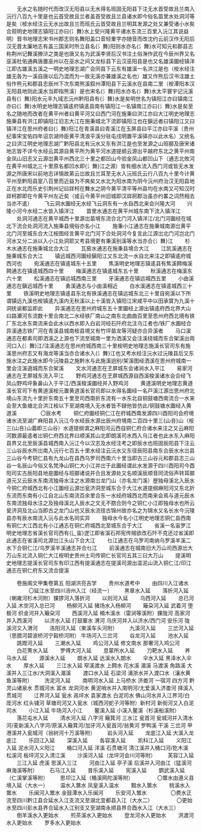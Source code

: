 <!-- { "loadSidebar": true } -->
　　无水之名随时代而改汉无阳县以无水得名班固无阳县下注无水首受故且兰南入沅行八百九十里是也云首受故且兰者盖首受故且兰县诸水即今俗名苗里水处洞河等是矣（桉水经注云无水出故且兰而班氏云首受故且兰明其发源之处又兼受诸小水矣合观明史地理志镇阳江亦曰{氵舞}水上受兴隆黄平诸水东流三百里入沅江其说益明）晋书地理志宋书州郡志则名舞阳盖口音轻重字亦随音而改沈约云前汉作无阳后汉无晋太廉地志有盖三国吴时所立县名{氵舞}阳则水亦名{氵舞}水可知元和郡县志称荆州记舞溪獠浒之类是也唐又名为武溪李贤后汉书注土俗潕作武在今辰州界又名巫溪杜佑通典唐置巫州以在巫水之间又龙标县下云汉巫阳县是也又名雄溪圗经镇洋江即古雄溪五溪之一明史地理志湖广会同县下云东有雄溪一名洪江是也（桉水经注雄无各为一溪自唐以后乃混而为一故无溪亦兼雄溪之名也）雄又作熊后汉书注雄土俗作熊元和郡县志辰州下次东南熊溪叙州潭阳县下云溪水在县南二里（桉潭阳本汉无阳县地则此溪水当即指熊溪）是也宋名{氵舞}阳水亦名{氵舞}水太平寰宇记沅溪县有{氵舞}阳水元丰九域志沅州黔阳县有{氵舞}水是矣明世名为镇阳江亦曰镇南江亦曰{氵舞}水明史地理志镇逺府镇逺县南有镇阳江一名镇南江亦曰{氵舞}水是矣至名之随地而改者在黄平州者曰黄平河又曰西门河在施秉曰洪江亦曰大江明史地理志施秉县有洪江即镇阳江旧志大江在施秉城北下流即镇阳江也在鎭远者曰镇阳江又曰镇洋江在思州府者曰{氵舞}阳江在青溪县曰青溪江在玉屏县曰平江亦曰平溪（贵州纪事宋宝佑四年诏京湖帅臣黄平清浪平溪分驻屯戍明置平溪驿亦以此水名）又统名之曰洪江明史地理志湖广黔阳县北有沅水又东有洪江是也至发源之山班郦及唐宋诸地志皆不详今水经云其源自黄平所为黄平河水道提纲云源出平越府东北之黄平州南金凤山旧志又云源岀黄平州西北三十里之都凹山今验金凤山都凹山下（通志北攸河在黄平州城北三十里原名都凹水即{氵舞}江之源）皆有细水流入西门河或皆无水发源之所唐宋以前地志详愼故苐云岀故且兰耳至无水入沅班氏云行八百九十里今计黄平州至黔阳县寔八百里而近益为不爽矣又水北为阳水南为阴今沅州府治汉无阳县地正在水北而乐史引荆州记曰牂柯在舞水之阴今黄平清平等州县均在水南又可知汉时牂柯郡即在今黄平州左近矣（或云今黄平州旧城即汉牂牁郡治虽亦约畧之词然相去当亦不逺）
　　飞云洞水圗经无水经飞云洞东有一水自西北来会兴隆大河
　　兴隆小河今水经二水皆入镇洋江
　　苗里水通志在黄平州城东南下流入镇洋江
　　处洞河通志在黄平城西十里源岀苗境东流合北门河入镇洋江/北门河圗经在城北下流合处洞河流入施秉县境俗亦名小江
　　施秉小江通志在施秉城南源岀黄平北门河至城东合大江桉图经言黄平北门河下合处洞河今复言此江源岀北门河岂北门河水又分二派以入小江处洞耶又考县境更有秉溪别溪等水当亦合{氵舞}江
　　杉木水通志在施秉城北合大江
　　瓦窑水通志在施秉县境合大江
　　江凯溪通志在施秉城东合大江
　　镇远城西河圗经鎭阳江又东北流一水自北来注之即镇逺府城西河也
　　宛溪通志在镇逺城东十五里
　　焦溪明史地理志镇逺县有焦溪闗梅溪闗通志在镇逺城西四十里
　　梅溪通志在镇逺城东五十里
　　秋溪通志在梅溪东六十里
　　松溪通志在镇远城西南三里
　　牙溪通志在镇远城西五里
　　小由溪通志在鎭远城西十里
　　勇溪通志与小由溪相近
　　白水溪通志在镇逺城西三十里
　　铁溪明史地理志镇逺县东北有铁溪通志在镇远城东北三十里自宛溪以下所谓镇远九溪也桉镇逺九溪内无秋溪以上十溪皆入镇阳江宋咸平中以田承寳为九溪十洞抚谕都监即此
　　异溪通志在思州府城东五十里圗经上源出镇逺府西北界大山曰路瀬河东流数十里合南北二水经铁厂南山之南东北曲曲百里至思州府西北境有铁厂东北水东南流来会此水以西水即入白岩河经石阡府北注乌江者也/铁厂水圗经合异溪通志铁厂河在青溪县城南桉县境又有竹坪苗龙等河疑亦合异溪者
　　马口溪通志在都素司即洒溪之上源也下流至城南一里为洒溪又会注溪绕城而东合架溪出両河口入{氵舞}江/注溪通志在思州府城西南三十里桉明史地理志施溪长官司东有施溪思州府志又有海龙等溪当亦合诸水入{氵舞}江也又考水经注沅水过沅陵县后又东施水注之此施水即今沅陵县之施黔水与此施溪逈别/架溪图经洒溪在思州府城南一里会注溪遶城而东合架溪
　　文水河通志在玊屏城东会诸涧水入平江
　　易家河通志在玊屏城东流入平江
　　野鸡河通志在玊屏城西源自西溪梭溪诸水会合经飞凤山野鸡坪象鼻山入于平江/西溪梭溪圗经并入野鸡河
　　黄道溪明史地理志黄道溪长官司下有黄道溪桉元置黄道溪长官司即以水得名圗经一名戸溪江源岀思州府北境山东流九十里折东南五十里至司西南折东流有一水东北自铜鼓塘西南流合一水来会至大鱼塘北合洪江桉以下至湖南境入无水者皆不録他皆仿此/铜鼓塘水圗经入黄道溪
　　
　　〇辰水考
　　铜仁府圗经铜仁江在府城西南发源四川酉阳司会府境诸水流至湖广麻阳县入沅江今水经辰水源出辰州府境南二百四十里三{山咅}山（桉三{山咅}山葢即三山谷）水道提纲谓之麻阳河云西自铜仁府合诸水来注之又云麻阳河数源最逺者岀铜仁府西北界曰顺溪其山北即朗溪司水西入乌江者也此水东入麻阳县界又北至辰溪县城西南入沅江今以汉志及水经注考之即辰水也班固辰阳县下注云三山谷辰水所岀南入沅行七百五十里水经注云沅水又东径辰阳县南东合辰水水岀县三山谷今考铜仁县有九龙山在县西乌罗司西南六十里当即古三山谷元和郡县志三山谷一名辰山今俗又名梵浄山铜仁大小江并岀于此圗经谓此水发源于四川酉阳司今酉阳司实古辰阳县地是圗经与班郦诸说并合且发源处又名顺溪辰顺音同流俗声转耳郦道元又云辰水东南流独毋水注之水源南岀龙门山（亦名龙门溪）歴独母溪北入辰水今铜仁府城西北有小江圗经云源岀瓮济洞至城东合于大江水道提纲麻阳河又东北折东流而东南有小江自北山东南流百余里合东一水经府城西北而南来会焉与道元辰水东南流独母水注之及独母溪北入辰水之文无不脗合则今之铜仁小江即独母水也所云瓮济洞及北山当即古之龙门山也又辰水流径古锦州故亦名之为锦水又名长水今沅陵县亦有辰水南流入沅与此水名同实异
　　独母水今名小江明史地理志铜仁县西南有铜仁大江西北有小江通志在铜仁府城西北至城东合于大江
　　省溪一名宙罗江明史地理志省溪长官司西有{辶宙}逻江即省溪石邦宪传贼欲改石阡不克还过省溪即此通志在省溪司北源岀江头山下合大江
　　乜江通志在乌罗司南纳乌罗溪羊溪二水下合铜仁江/乌罗溪羊溪通志并合乜江
　　前溪通志在城南旧大万山司西源岀大万山东北流入铜仁大江桉明史贵州土司传铜仁长官司五其三曰大万山
　　提溪明史地理志提溪长官司东有印江西有提溪通志在提溪司源出滥泥山流入铜仁江/印江通志在铜仁府东又流合提溪
　　

　　卷施阁文甲集卷第五 阳湖洪亮吉学
　　贵州水道考中
　　由四川入江诸水
　　
　　〇延江水至四川涪州入江（经流一）
　　黑章水入延
　　落折河入延（喇雍河杉木河附）猓猡河入落折河
　　以则河入延
　　乌西河入延
　　总已河入延 木空河入总已河
　　杨柳河入延 猪场水入杨柳河
　　簸朶河入延 武着河 堕极河 织金河并入簸朶河
　　西溪河入延 楠木溪水（雷涧等溪附）猓陇河 高家河并入西溪河
　　以济水入延 打鼓寨水 渭河 乌庆河并入以济水/西门河 安乐河 陇溪河又入渭河
　　洛阳河入延（柬溪车头河附）
　　九溪河入延
　　三岔河入延（思腊河碧波桥河宁榖桥河附） 牛场河入三岔河
　　谷龙河入延
　　池水入延
　　跳蹬河入延
　　三潮水入延
　　鸡公河入延 修文南水 那奢河入鸡公河
　　白花箐水入延
　　罗傅大河入延
　　息蒙所水入延
　　刀靶水入延
　　养马水入延
　　源溪水入延
　　朗水入延 达溪水入朗水
　　伞水入延 黑泽水入伞水
　　厚水入延
　　三江水入延 窄溪渡水 上闗水 花水溪 湄溪 马渡溪 角路溪 大溪并入三江水/大洞溪入湄溪
　　渡口水入延 石梁河 浦浙水并入渡口水（瀼水黄鱼溪等附）
　　洗泥河入延
　　南明河水入延 上马桥水 济畨河 一宿河 四方河 黔灵山诸泉水 贯城河水 富水 龙洞河水 黄泥哨水并入南明河/尢爱溪入济畨河 择溪入贯城河
　　江界河入延 瓮水 鬲坪水 袁家渡水 白泥司水 佛山河水并入江界河/白厓河水 红头铺河 草塘司河又入瓮水（城西河蛇子河等附）新村河 新街河又入白泥司水
　　小江入延 牛场河入小江
　　鳌溪入延 小溪入鳌溪（杉溪船溪附）
　　落花屯水入延
　　清水河入延 八字河 簸箕河 三水江 瓮首河 瓮城河并入清水河/麦新溪入八字河/原溪入簸箕河/加牙河入瓮首河/翁黄河 罗鸭溪 干溪 三岔河 甲港溪并入瓮城河（翁树河十万溪等附）
　　岩头河入延
　　龙底江入延 大溪入龙底江
　　乐回江入延
　　深溪入延
　　各容溪入延
　　凯科江入延
　　义阳江入延 泥水河入义阳江
　　桶口河入延 洋溪 石贯塘河 清江溪并入桶口河/犵木溪 松溪河 板坪河又入清江溪
　　沙溪河入延（龙坪河会川河等附）
　　芙容江入延
　　三江入延 虎溪 思溪入三江
　　河由江入延 亭子溪 后溪并入河由江（猛溪河麻海溪等附）
　　石马江入延
　　昔乐溪入延
　　宪溪入延
　　鹦武溪入延（仁溪掌溪等附）
　　思卭江入延（桶溪网陀溪等附）
　　
　　〇鄨水由遵义县境入延（大水一）
　　温水入鄨水 凤皇溪入温水
　　黚水入鄨水
　　桃溪水入鄨水
　　乐闽河入鄨水 金鼓潭水入乐闽河
　　乐安河入鄨水
　　
　　〇费水正流至四川黔江县合延水入江支流又至湖北宜都县入江（大水二）
　　
　　〇更始水至四川彭水县界合延水入江别支又至湖南永顺县界合酉水入江（大水三）
　　倒羊溪水入更始水
　　煎茶溪水入更始水
　　登龙河水入更始水
　　洪渡河水入更始水
　　罗多水入更始水
